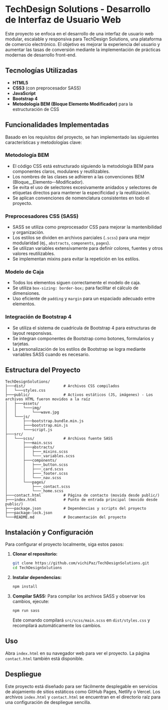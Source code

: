 # TechDesign Solutions - Desarrollo de Interfaz de Usuario Web

Este proyecto se enfoca en el desarrollo de una interfaz de usuario web modular, escalable y responsiva para TechDesign Solutions, una plataforma de comercio electrónico. El objetivo es mejorar la experiencia del usuario y aumentar las tasas de conversión mediante la implementación de prácticas modernas de desarrollo front-end.

## Tecnologías Utilizadas

- **HTML5**
- **CSS3** (con preprocesador SASS)
- **JavaScript**
- **Bootstrap 4**
- **Metodología BEM (Bloque Elemento Modificador)** para la estructuración de CSS

## Funcionalidades Implementadas

Basado en los requisitos del proyecto, se han implementado las siguientes características y metodologías clave:

### Metodología BEM

- El código CSS está estructurado siguiendo la metodología BEM para componentes claros, modulares y reutilizables.
- Los nombres de las clases se adhieren a las convenciones BEM (Bloque\_\_Elemento--Modificador).
- Se evita el uso de selectores excesivamente anidados y selectores de etiquetas directos para mantener la especificidad y la reutilización.
- Se aplican convenciones de nomenclatura consistentes en todo el proyecto.

### Preprocesadores CSS (SASS)

- SASS se utiliza como preprocesador CSS para mejorar la mantenibilidad y organización.
- Los estilos se dividen en archivos parciales (`.scss`) para una mejor modularidad (ej., `abstracts`, `components`, `pages`).
- Se utilizan variables extensivamente para definir colores, fuentes y otros valores reutilizables.
- Se implementan mixins para evitar la repetición en los estilos.

### Modelo de Caja

- Todos los elementos siguen correctamente el modelo de caja.
- Se utiliza `box-sizing: border-box;` para facilitar el cálculo de dimensiones.
- Uso eficiente de `padding` y `margin` para un espaciado adecuado entre elementos.

### Integración de Bootstrap 4

- Se utiliza el sistema de cuadrícula de Bootstrap 4 para estructuras de layout responsivas.
- Se integran componentes de Bootstrap como botones, formularios y tarjetas.
- La personalización de los estilos de Bootstrap se logra mediante variables SASS cuando es necesario.

## Estructura del Proyecto

```
TechDesignSolutions/
├───dist/                 # Archivos CSS compilados
│   └───styles.css
├───public/               # Activos estáticos (JS, imágenes) - Los archivos HTML fueron movidos a la raíz
│   ├───assets/
│   │   └───img/
│   │       └───wave.jpg
│   └───js/
│       ├───bootstrap.bundle.min.js
│       ├───bootstrap.min.js
│       └───script.js
├───src/
│   └───scss/             # Archivos fuente SASS
│       ├───main.scss
│       ├───abstracts/
│       │   ├───_mixins.scss
│       │   └───_variables.scss
│       ├───components/
│       │   ├───_button.scss
│       │   ├───_card.scss
│       │   ├───_footer.scss
│       │   └───_nav.scss
│       └───pages/
│           ├───_contact.scss
│           └───_home.scss
├───contact.html          # Página de contacto (movida desde public/)
├───index.html            # Punto de entrada principal (movido desde public/)
├───package.json          # Dependencias y scripts del proyecto
├───package-lock.json
└───README.md             # Documentación del proyecto
```

## Instalación y Configuración

Para configurar el proyecto localmente, siga estos pasos:

1.  **Clonar el repositorio:**

    ```bash
    git clone https://github.com/vichiPaz/TechDesignSolutions.git
    cd TechDesignSolutions
    ```

2.  **Instalar dependencias:**

    ```bash
    npm install
    ```

3.  **Compilar SASS:**
    Para compilar los archivos SASS y observar los cambios, ejecute:
    ```bash
    npm run sass
    ```
    Este comando compilará `src/scss/main.scss` en `dist/styles.css` y recompilará automáticamente los cambios.

## Uso

Abra `index.html` en su navegador web para ver el proyecto. La página `contact.html` también está disponible.

## Despliegue

Este proyecto está diseñado para ser fácilmente desplegable en servicios de alojamiento de sitios estáticos como GitHub Pages, Netlify o Vercel. Los archivos `index.html` y `contact.html` se encuentran en el directorio raíz para una configuración de despliegue sencilla.
